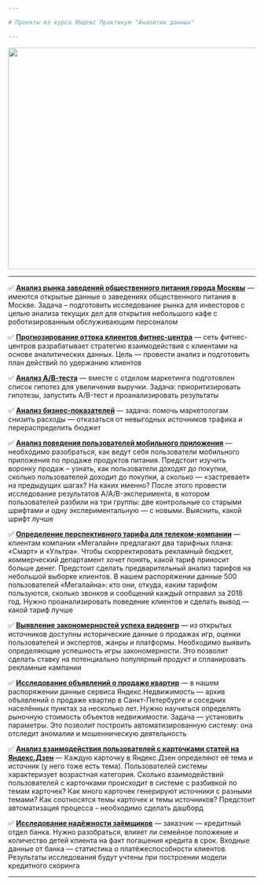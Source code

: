 ```yaml
---

# Проекты из курса Яндекс Практикум "Аналитик данных"

---
```


<p align="center">
  <img src="https://user-images.githubusercontent.com/89247751/211253628-77803730-0014-4797-a357-f386f0a0e42f.png" width=700 height=450 />
</p>

---

:white_check_mark: **[Анализ рынка заведений общественного питания города Москвы](https://nbviewer.org/github/NikitaGirya/YaP_DA_2021/blob/main/08_moscow_catering_analysis/Girya_moscow_catering_analysis.ipynb)** — имеются открытые данные о заведениях общественного питания в Москве. Задача – подготовить исследование рынка для инвесторов с целью анализа текущих дел для открытия небольшого кафе с роботизированным обслуживающим персоналом


:white_check_mark: **[Прогнозирование оттока клиентов фитнес-центра](https://nbviewer.org/github/NikitaGirya/YaP_DA_2021/blob/main/10_predicting_customer_churn/Girya_predicting_customer_churn.ipynb)** — сеть фитнес-центров разрабатывает стратегию взаимодействия с клиентами на основе аналитических данных. Цель — провести анализ и подготовить план действий по удержанию клиентов


:white_check_mark: **[Анализ А/В-теста](https://nbviewer.org/github/NikitaGirya/YaP_DA_2021/blob/main/07_a-b-test_analysis/Girya_a-b-test_analysis.ipynb)** — вместе с отделом маркетинга подготовлен список гипотез для увеличения выручки. Задача: приоритизировать гипотезы, запустить A/B-тест и проанализировать результаты


:white_check_mark: **[Анализ бизнес-показателей](https://nbviewer.org/github/NikitaGirya/YaP_DA_2021/blob/main/06_business_performance_analysis/Girya_business_performance_analysis.ipynb)** — задача: помочь маркетологам снизить расходы — отказаться от невыгодных источников трафика и перераспределить бюджет


:white_check_mark: **[Анализ поведения пользователей мобильного приложения](https://nbviewer.org/github/NikitaGirya/YaP_DA_2021/blob/main/09_analysis_user_behavior/Girya_analysis_user_behavior.ipynb)** — необходимо разобраться, как ведут себя пользователи мобильного приложения по продаже продуктов питания. Предстоит изучить воронку продаж – узнать, как пользователи доходят до покупки, сколько пользователей доходит до покупки, а сколько — «застревает» на предыдущих шагах? На каких именно? После этого провести исследование результатов A/A/B-эксперимента, в котором пользователей разбили на три группы: две контрольные со старыми шрифтами и одну экспериментальную — с новыми. Выяснить, какой шрифт лучше


:white_check_mark: **[Определение перспективного тарифа для телеком-компании](https://nbviewer.org/github/NikitaGirya/YaP_DA_2021/blob/main/03_promising_telecom_tariff/Girya_promising_telecom_tariff.ipynb)** — клиентам компании «Мегалайн» предлагают два тарифных плана: «Смарт» и «Ультра». Чтобы скорректировать рекламный бюджет, коммерческий департамент хочет понять, какой тариф приносит больше денег. Предстоит сделать предварительный анализ тарифов на небольшой выборке клиентов. В нашем распоряжении данные 500 пользователей «Мегалайна»: кто они, откуда, каким тарифом пользуются, сколько звонков и сообщений каждый отправил за 2018 год. Нужно проанализировать поведение клиентов и сделать вывод — какой тариф лучше



:white_check_mark: **[Выявление закономерностей успеха видеоигр](https://nbviewer.org/github/NikitaGirya/YaP_DA_2021/blob/main/04_analysis_videogame_success/Girya_analysis_videogame_success.ipynb)** — из открытых источников доступны исторические данные о продажах игр, оценки пользователей и экспертов, жанры и платформы. Необходимо выявить определяющие успешность игры закономерности. Это позволит сделать ставку на потенциально популярный продукт и спланировать рекламные кампании


:white_check_mark: **[Исследование объявлений о продаже квартир](https://nbviewer.org/github/NikitaGirya/YaP_DA_2021/blob/main/02_analysis_of_real_estate_data/Girya_analysis_of_real_estate_data.ipynb)** — в нашем распоряжении данные сервиса Яндекс.Недвижимость — архив объявлений о продаже квартир в Санкт-Петербурге и соседних населённых пунктах за несколько лет. Нужно научиться определять рыночную стоимость объектов недвижимости. Задача — установить параметры. Это позволит построить автоматизированную систему: она отследит аномалии и мошенническую деятельность


:white_check_mark: **[Анализ взаимодействия пользователей с карточками статей на Яндекс.Дзен](https://nbviewer.org/github/NikitaGirya/YaP_DA_2021/blob/main/09_zen_analysis/Girya_zen_analysis.ipynb)** — Каждую карточку в Яндекс.Дзен определяют её тема и источник (у него тоже есть тема). Пользователей системы характеризует возрастная категория.  Сколько взаимодействий пользователей с карточками происходит в системе с разбивкой по темам карточек? Как много карточек генерируют источники с разными темами? Как соотносятся темы карточек и темы источников? Предстоит автоматизация процесса – необходимо сделать дашборд


:white_check_mark: **[Исследование надёжности заёмщиков](https://nbviewer.org/github/NikitaGirya/YaP_DA_2021/blob/main/01_borrowers_reliability_analysis/Girya_borrowers_reliability_analysis.ipynb)** — заказчик — кредитный отдел банка. Нужно разобраться, влияет ли семейное положение и количество детей клиента на факт погашения кредита в срок. Входные данные от банка — статистика о платёжеспособности клиентов. Результаты исследования будут учтены при построении модели кредитного скоринга

---
